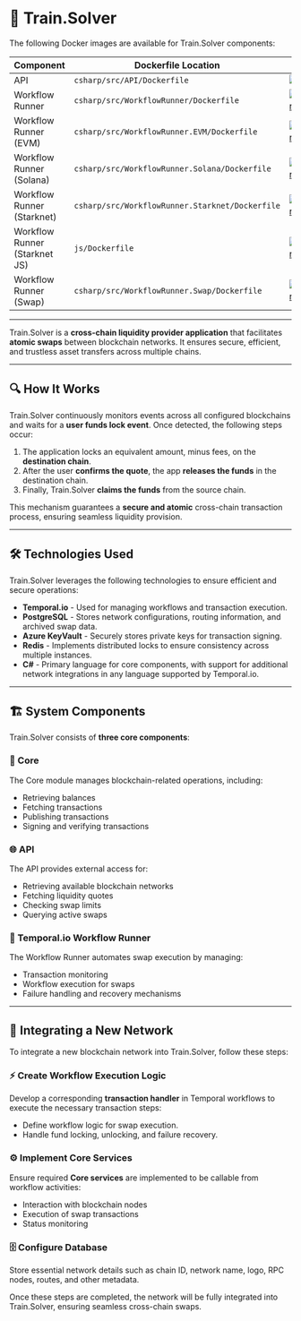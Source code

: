 # 🚄 Train.Solver

The following Docker images are available for Train.Solver components:

| Component | Dockerfile Location | Image Badge |
|-----------|---------------------|-------------|
| API | `csharp/src/API/Dockerfile` | [![API](https://img.shields.io/docker/v/trainsolver/api?label=API&logo=docker)](https://hub.docker.com/r/trainsolver/api) |
| Workflow Runner | `csharp/src/WorkflowRunner/Dockerfile` | [![WorkflowRunner](https://img.shields.io/docker/v/trainsolver/workflow-runner?label=WorkflowRunner&logo=docker)](https://hub.docker.com/r/trainsolver/workflow-runner) |
| Workflow Runner (EVM) | `csharp/src/WorkflowRunner.EVM/Dockerfile` | [![WorkflowRunner-EVM](https://img.shields.io/docker/v/trainsolver/workflow-runner-evm?label=WorkflowRunner-EVM&logo=docker)](https://hub.docker.com/r/trainsolver/workflow-runner-evm) |
| Workflow Runner (Solana) | `csharp/src/WorkflowRunner.Solana/Dockerfile` | [![WorkflowRunner-Solana](https://img.shields.io/docker/v/trainsolver/workflow-runner-solana?label=WorkflowRunner-Solana&logo=docker)](https://hub.docker.com/r/trainsolver/workflow-runner-solana) |
| Workflow Runner (Starknet) | `csharp/src/WorkflowRunner.Starknet/Dockerfile` | [![WorkflowRunner-Starknet](https://img.shields.io/docker/v/trainsolver/workflow-runner-starknet?label=WorkflowRunner-Starknet&logo=docker)](https://hub.docker.com/r/trainsolver/workflow-runner-starknet) |
| Workflow Runner (Starknet JS) | `js/Dockerfile` | [![WorkflowRunner-Starknet-JS](https://img.shields.io/docker/v/trainsolver/workflow-runner-starknet-js?label=WorkflowRunner-Starknet-JS&logo=docker)](https://hub.docker.com/r/trainsolver/workflow-runner-starknet-js) |
| Workflow Runner (Swap) | `csharp/src/WorkflowRunner.Swap/Dockerfile` | [![WorkflowRunner-Swap](https://img.shields.io/docker/v/trainsolver/workflow-runner-swap?label=WorkflowRunner-Swap&logo=docker)](https://hub.docker.com/r/trainsolver/workflow-runner-swap) |

---

Train.Solver is a **cross-chain liquidity provider application** that facilitates **atomic swaps** between blockchain networks. It ensures secure, efficient, and trustless asset transfers across multiple chains.

---

## 🔍 How It Works 

Train.Solver continuously monitors events across all configured blockchains and waits for a **user funds lock event**. Once detected, the following steps occur:

1. The application locks an equivalent amount, minus fees, on the **destination chain**.
2. After the user **confirms the quote**, the app **releases the funds** in the destination chain.
3. Finally, Train.Solver **claims the funds** from the source chain.

This mechanism guarantees a **secure and atomic** cross-chain transaction process, ensuring seamless liquidity provision.

---

## 🛠 Technologies Used

Train.Solver leverages the following technologies to ensure efficient and secure operations:

- **Temporal.io** - Used for managing workflows and transaction execution.
- **PostgreSQL** - Stores network configurations, routing information, and archived swap data.
- **Azure KeyVault** - Securely stores private keys for transaction signing.
- **Redis** - Implements distributed locks to ensure consistency across multiple instances.
- **C#** - Primary language for core components, with support for additional network integrations in any language supported by Temporal.io.

---

## 🏗 System Components

Train.Solver consists of **three core components**:

### 🏦 Core

The Core module manages blockchain-related operations, including:

- Retrieving balances
- Fetching transactions
- Publishing transactions
- Signing and verifying transactions

### 🌐 API

The API provides external access for:

- Retrieving available blockchain networks
- Fetching liquidity quotes
- Checking swap limits
- Querying active swaps

### 🔄 Temporal.io Workflow Runner

The Workflow Runner automates swap execution by managing:

- Transaction monitoring
- Workflow execution for swaps
- Failure handling and recovery mechanisms

---

## 🔗 Integrating a New Network

To integrate a new blockchain network into Train.Solver, follow these steps:

### ⚡ Create Workflow Execution Logic

Develop a corresponding **transaction handler** in Temporal workflows to execute the necessary transaction steps:

- Define workflow logic for swap execution.
- Handle fund locking, unlocking, and failure recovery.

### ⚙️ Implement Core Services

Ensure required **Core services** are implemented to be callable from workflow activities:

- Interaction with blockchain nodes
- Execution of swap transactions
- Status monitoring

### 🗄 Configure Database
Store essential network details such as chain ID, network name, logo, RPC nodes, routes, and other metadata.


Once these steps are completed, the network will be fully integrated into Train.Solver, ensuring seamless cross-chain swaps.
